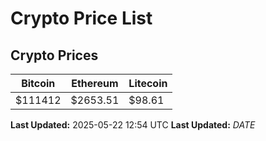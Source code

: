 # Crypto Price List

## Crypto Prices
| Bitcoin | Ethereum | Litecoin |
| ------- | -------- | -------- |
| $111412 | $2653.51 | $98.61 |
**Last Updated:** 2025-05-22 12:54 UTC
**Last Updated:** $DATE$

